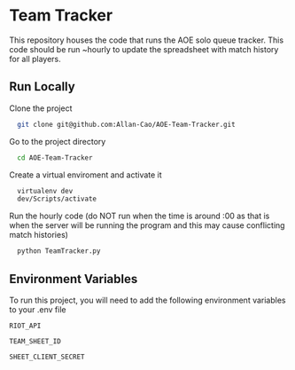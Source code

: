
# Team Tracker

This repository houses the code that runs the AOE solo queue tracker. This code should be run ~hourly to update the spreadsheet with match history for all players.


## Run Locally

Clone the project

```bash
  git clone git@github.com:Allan-Cao/AOE-Team-Tracker.git
```

Go to the project directory

```bash
  cd AOE-Team-Tracker
```

Create a virtual enviroment and activate it

```bash
  virtualenv dev
  dev/Scripts/activate
```

Run the hourly code (do NOT run when the time is around :00 as that is when the server will be running the program and this may cause conflicting match histories)

```bash
  python TeamTracker.py
```


## Environment Variables

To run this project, you will need to add the following environment variables to your .env file

`RIOT_API`

`TEAM_SHEET_ID`

`SHEET_CLIENT_SECRET`
